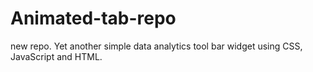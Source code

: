 # Animated-tab-repo
new repo.
Yet another simple data analytics tool bar widget using CSS, JavaScript and HTML.
